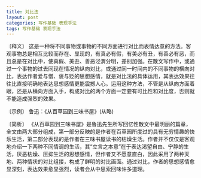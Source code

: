 ```yaml
---
title: 对比法
layout: post
categories: 写作基础 表现手法
tags: 写作基础 表现手法
---
```


〔释义〕 这是一种将不同事物或事物的不同方面进行对比而表情达意的方法。客观事物总是相互比较而存在、显现的，有真必有假，有美必有丑，有善必有恶，而且总是在对比中，使真假、美丑、善恶泾渭分明，差别加强。在散文写作中，或通过一个事物的过去同现在情况的纵向对比，或通过同一时间内的不同事物的横向对比，表达作者爱与憎、褒与贬的思想感情，就是对比法的具体运用，其表达效果往往比直接明确地表达思想感情更能震撼人心。运用这种方法，不管是从纵向方面着眼，还是从横向方面入手，构成对比的两个方面一定要有可比性和对比度，否则就不能造成强烈的效果。

〔示例〕 鲁迅：《从百草园到三味书屋》(从略)

〔简析〕 《从百草园到三味书屋》是鲁迅先生所写回忆性散文中最明丽的篇章，全文由两大部分组成，第一部分反映的是作者在百草园所度过的具有无穷情趣的快乐生活，第二部分表现的是作者在三味书屋读书的枯燥生活。作者并不仅仅是客观地介绍一下两种不同情调的生活，其“立言之本意”在于表达渴望自由、宁静的生活，厌恶枯燥、压抑生活的思想感情，但作者又不愿意直白，因此采用了两种天地、两种情状的对比组接，构成了鲜明的对比画面。通过对比，作者的思想感情愈显深刻，表达效果愈显强烈，读者会从中思索回味许多道理。 